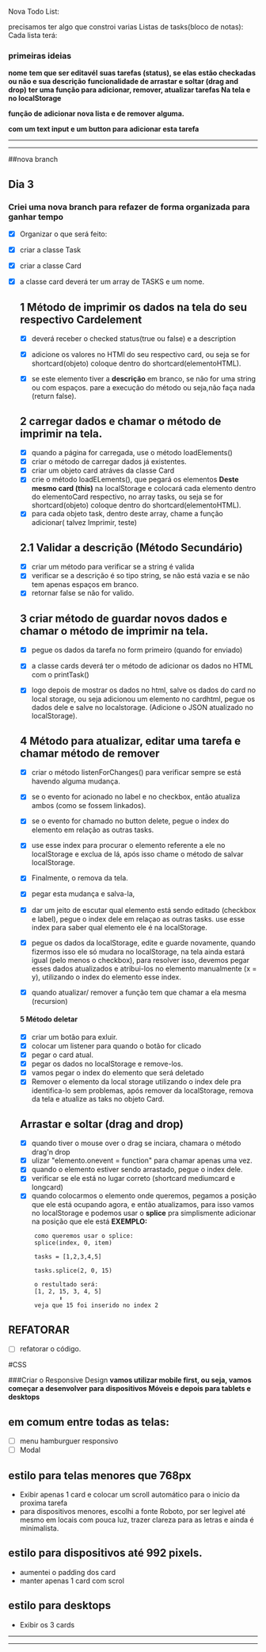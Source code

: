 Nova Todo List:

precisamos ter algo que constroi varias Listas de tasks(bloco de notas):
Cada lista terá:

<h3>primeiras ideias</h3>

**nome**
**tem que ser editavél**
**suas tarefas (status), se elas estão checkadas ou não e sua descrição**
**funcionalidade de arrastar e soltar (drag and drop)**
**ter uma função para adicionar, remover, atualizar tarefas Na tela e no localStorage** 

**função de adicionar nova lista e de remover alguma.**


**com um text input e um button para adicionar esta tarefa**

<hr>
<hr>

##nova branch

## Dia 3

<h3>Criei uma nova branch para refazer de forma organizada para ganhar tempo </h3>

    

- [X] Organizar o que será feito:
- [X] criar a classe Task
- [X] criar a classe Card
- [X] a classe card deverá ter um array de TASKS e um nome.

    
    <h2>1 Método de imprimir os dados na tela do seu respectivo Cardelement</h2>

    - [X] deverá receber o checked status(true ou false) e a description
    - [X] adicione os valores no HTMl do seu respectivo card, ou seja se for shortcard(objeto) coloque dentro do shortcard(elementoHTML).
    - [X] se este elemento tiver a **descrição** em branco, se não for uma string ou com espaços. pare a execução do método ou seja,não faça nada (return false).



    <h2> 2 carregar dados  e chamar o método de imprimir na tela.</h2>

    - [X] quando a página for carregada, use o método loadElements()
    - [x] criar o método de carregar dados já existentes.
    - [x] criar um objeto card atráves da classe Card
    - [x] crie o método loadELements(), que pegará os elementos **Deste mesmo card (this)**  na localStorage e colocará cada elemento dentro do elementoCard respectivo, no array tasks, ou seja se for shortcard(objeto) coloque dentro do shortcard(elementoHTML).
    - [x] para cada objeto task, dentro deste array, chame a função adicionar( talvez Imprimir, teste)

    <h2> 2.1 Validar a descrição (Método Secundário) </h2>

    - [X] criar um método para verificar se a string é valida
    - [X] verificar se a descrição é so tipo string, se não está  vazia e se não tem apenas espaços em branco.
    - [X] retornar false se não for valido.

    <h2>3 criar método de guardar novos dados e chamar o método de imprimir na tela.</h2>

    - [X] pegue os dados da tarefa no form primeiro (quando for enviado)
    - [X] a classe cards deverá ter o método de adicionar  os dados no HTML com  o printTask()
    - [X] logo depois de mostrar os dados no html, salve os dados do card no local storage, ou seja adicionou um elemento no cardhtml, pegue os dados dele e salve no localstorage. (Adicione o JSON atualizado no localStorage).


    

    <h2> 4 Método para atualizar, editar uma tarefa e chamar método de remover </h2>

    - [x] criar o método listenForChanges() para verificar sempre se está havendo alguma mudança.
    - [x] se o evento for acionado no label e no checkbox, então atualiza ambos (como se fossem linkados).
    - [x] se o evento for chamado no button delete, pegue o index do elemento em relação as outras tasks.

    - [X] use esse index para procurar o elemento referente a ele no localStorage e exclua de lá, após isso chame o método de salvar localStorage.

    - [X] Finalmente, o remova da tela.

    - [X] pegar esta mudança e salva-la, 
    - [X] dar um jeito de escutar qual elemento está sendo editado (checkbox e label), pegue o index dele em relaçao as outras tasks. use esse index para saber qual elemento ele é na localStorage.
    - [X] pegue os dados da localStorage, edite e guarde novamente, quando fizermos isso ele só mudara no localStorage, na tela ainda estará igual (pelo menos o checkbox), para resolver isso, devemos pegar esses dados atualizados e atribui-los no elemento manualmente (x = y), utilizando o index do elemento esse index.

    - [X] quando atualizar/ remover a função tem que chamar a ela mesma (recursion)


   <h4> 5 Método deletar</h4>

    - [X] criar um botão para exluir.
    - [X] colocar um listener para quando o botão for clicado
    - [X] pegar o card atual.
    - [X] pegar os dados no localStorage e remove-los.
    - [X] vamos pegar o index do elemento que será deletado
    - [X] Remover o elemento da local storage utilizando o index dele pra identifica-lo sem problemas, após remover da localStorage, remova da tela e atualize as taks no objeto Card.

    <h2>Arrastar e soltar (drag and drop)</h2>

    - [x] quando tiver o mouse over o  drag se inciara, chamara o método drag'n drop
    - [x] ulizar "elemento.onevent = function" para chamar apenas uma vez.
    - [X] quando o elemento estiver sendo arrastado, pegue o index dele.
    - [X] verificar se ele está no lugar correto (shortcard mediumcard e longcard)
    - [X] quando colocarmos o elemento onde queremos, pegamos a posição que ele está ocupando agora, e então atualizamos, para isso vamos no localStorage e podemos usar o **splice** pra simplismente adicionar na posição que ele está
    **EXEMPLO:**

    ```
        como queremos usar o splice:
        splice(index, 0, item)          

        tasks = [1,2,3,4,5]

        tasks.splice(2, 0, 15)

        o restultado será:
        [1, 2, 15, 3, 4, 5]
               ⬆
        veja que 15 foi inserido no index 2

    ```
##  REFATORAR
- [ ] refatorar o código.
   

#CSS

###Criar o Responsive Design
**vamos utilizar mobile first, ou seja, vamos começar a desenvolver para dispositivos Móveis e depois para tablets e desktops**

##  em comum entre todas as telas:
- [ ] menu hamburguer responsivo 
- [ ] Modal

## estilo para telas menores que  768px
- Exibir apenas 1 card e colocar um scroll automático para o inicio da proxima tarefa
- para dispositivos menores, escolhi a fonte Roboto, por ser legivel até mesmo em locais com pouca luz,  trazer clareza para as letras e ainda é minimalista.


## estilo para dispositivos até 992 pixels.
- aumentei o padding dos card
- manter apenas 1 card com scrol

## estilo para desktops
-  Exibir os 3 cards


<hr>
<hr>

